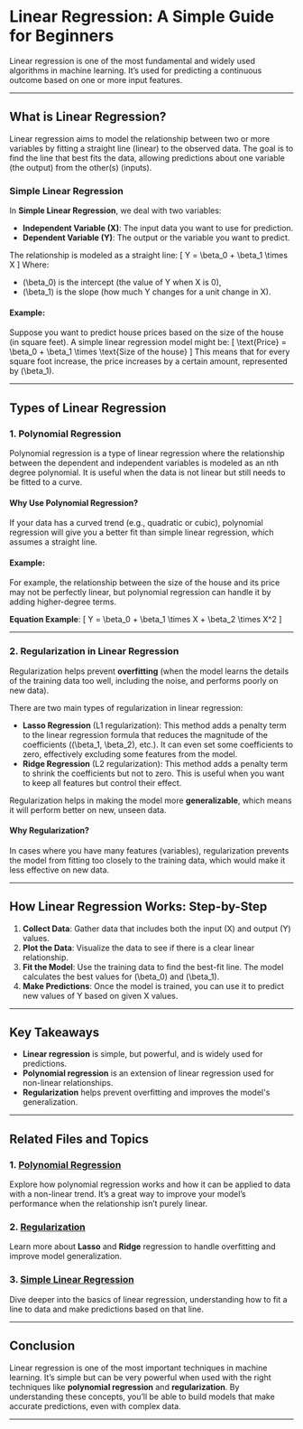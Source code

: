# Linear Regression: A Simple Guide for Beginners

Linear regression is one of the most fundamental and widely used algorithms in machine learning. It’s used for predicting a continuous outcome based on one or more input features.

---

## What is Linear Regression?

Linear regression aims to model the relationship between two or more variables by fitting a straight line (linear) to the observed data. The goal is to find the line that best fits the data, allowing predictions about one variable (the output) from the other(s) (inputs).

### Simple Linear Regression
In **Simple Linear Regression**, we deal with two variables:
- **Independent Variable (X)**: The input data you want to use for prediction.
- **Dependent Variable (Y)**: The output or the variable you want to predict.

The relationship is modeled as a straight line:
\[
Y = \beta_0 + \beta_1 \times X
\]
Where:
- \(\beta_0\) is the intercept (the value of Y when X is 0),
- \(\beta_1\) is the slope (how much Y changes for a unit change in X).

#### Example:
Suppose you want to predict house prices based on the size of the house (in square feet). A simple linear regression model might be:
\[
\text{Price} = \beta_0 + \beta_1 \times \text{Size of the house}
\]
This means that for every square foot increase, the price increases by a certain amount, represented by \(\beta_1\).

---

## Types of Linear Regression

### 1. **Polynomial Regression**
Polynomial regression is a type of linear regression where the relationship between the dependent and independent variables is modeled as an nth degree polynomial. It is useful when the data is not linear but still needs to be fitted to a curve.

#### Why Use Polynomial Regression?
If your data has a curved trend (e.g., quadratic or cubic), polynomial regression will give you a better fit than simple linear regression, which assumes a straight line.

#### Example:
For example, the relationship between the size of the house and its price may not be perfectly linear, but polynomial regression can handle it by adding higher-degree terms.

**Equation Example**:
\[
Y = \beta_0 + \beta_1 \times X + \beta_2 \times X^2
\]

---

### 2. **Regularization in Linear Regression**
Regularization helps prevent **overfitting** (when the model learns the details of the training data too well, including the noise, and performs poorly on new data).

There are two main types of regularization in linear regression:
- **Lasso Regression** (L1 regularization): This method adds a penalty term to the linear regression formula that reduces the magnitude of the coefficients (\(\beta_1, \beta_2\), etc.). It can even set some coefficients to zero, effectively excluding some features from the model.
- **Ridge Regression** (L2 regularization): This method adds a penalty term to shrink the coefficients but not to zero. This is useful when you want to keep all features but control their effect.

Regularization helps in making the model more **generalizable**, which means it will perform better on new, unseen data.

#### Why Regularization?
In cases where you have many features (variables), regularization prevents the model from fitting too closely to the training data, which would make it less effective on new data.

---

## How Linear Regression Works: Step-by-Step

1. **Collect Data**: Gather data that includes both the input (X) and output (Y) values.
2. **Plot the Data**: Visualize the data to see if there is a clear linear relationship.
3. **Fit the Model**: Use the training data to find the best-fit line. The model calculates the best values for \(\beta_0\) and \(\beta_1\).
4. **Make Predictions**: Once the model is trained, you can use it to predict new values of Y based on given X values.

---

## Key Takeaways

- **Linear regression** is simple, but powerful, and is widely used for predictions.
- **Polynomial regression** is an extension of linear regression used for non-linear relationships.
- **Regularization** helps prevent overfitting and improves the model's generalization.

---

## Related Files and Topics

### 1. [Polynomial Regression](./Polynomial_regression/)
Explore how polynomial regression works and how it can be applied to data with a non-linear trend. It’s a great way to improve your model’s performance when the relationship isn’t purely linear.

### 2. [Regularization](./Regulization/)
Learn more about **Lasso** and **Ridge** regression to handle overfitting and improve model generalization.

### 3. [Simple Linear Regression](./Simple_Linear_Regression/)
Dive deeper into the basics of linear regression, understanding how to fit a line to data and make predictions based on that line.

---

## Conclusion

Linear regression is one of the most important techniques in machine learning. It’s simple but can be very powerful when used with the right techniques like **polynomial regression** and **regularization**. By understanding these concepts, you’ll be able to build models that make accurate predictions, even with complex data.

---

